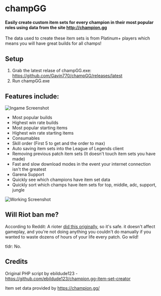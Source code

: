champGG
=========
#### Easily create custom item sets for every champion in their most popular roles using data from the site http://champion.gg
The data used to create these item sets is from Platinum+ players which means you will have great builds for all champs!
## Setup
1. Grab the latest relase of champGG.exe: https://github.com/Gavin770/champGG/releases/latest
2. Run champGG.exe
## Features include:

![Ingame Screenshot](https://i.imgur.com/2igOUwo.png)

* Most popular builds
* Highest win rate builds
* Most popular starting items
* Highest win rate starting items
* Consumables
* Skill order (First 5 to get and the order to max)
* Auto saving item sets into the League of Legends client
* Removing previous patch item sets (It doesn't touch item sets you have made)
* Fast and slow download modes in the event your internet connection isn't the greatest
* Garena Support
* Quickly see which champions have item set data
* Quickly sort which champs have item sets for top, middle, adc, support, jungle

![Working Screenshot](https://i.imgur.com/vcboWkZ.png)

## Will Riot ban me?
According to Reddit: A rioter [did this originally](https://www.reddit.com/r/leagueoflegends/comments/2xfovt/i_wrote_a_script_to_generate_item_sets_from/), so it's safe. it doesn't affect gameplay, and you're not doing anything you couldn't do manually if you wanted to waste dozens of hours of your life every patch. Go wild!

tldr: No.
## Credits
Original PHP script by ebildude123 - https://github.com/ebildude123/champion.gg-item-set-creator

Item set data provided by https://champion.gg/
